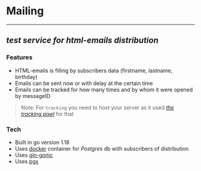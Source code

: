 # Mailing
___
## _test service for html-emails distribution_

### Features
- HTML-emails is filling by subscribers data (firstname, lastname, birthday)
- Emails can be sent now or with delay at the certain time
- Emails can be tracked for how many times and by whom it were opened by messageID
> Note: For `tracking` you need to host your server as it used [_the tracking pixel_](tracker/tracker.png) for that

### Tech
- Built in go version 1.18
- Uses [docker](https://www.docker.com/) container for _Postgres_ db with subscribers of distribution
- Uses [gin-gonic](https://github.com/gin-gonic/gin)
- Uses [pgx](https://github.com/jackc/pgx)


